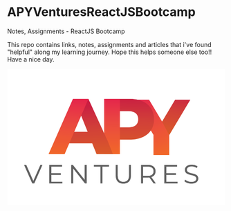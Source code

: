 # APYVenturesReactJSBootcamp
Notes, Assignments - ReactJS Bootcamp

This repo contains links, notes, assignments and articles that i've found "helpful" along my learning journey.
Hope this helps someone else too!!
Have a nice day.

![alt text](https://github.com/JosephWesleyanW/APYVenturesReactJSBootcamp/blob/main/img/apy_ventures.png)
